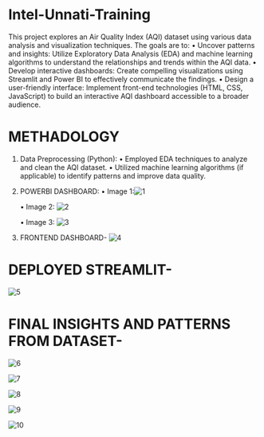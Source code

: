 # Intel-Unnati-Training
This project explores an Air Quality Index (AQI) dataset using various data analysis and visualization techniques. The goals are to:
    • Uncover patterns and insights: Utilize Exploratory Data Analysis (EDA) and machine learning algorithms to understand the relationships and trends within the AQI data.
    • Develop interactive dashboards: Create compelling visualizations using Streamlit and Power BI to effectively communicate the findings.
    • Design a user-friendly interface: Implement front-end technologies (HTML, CSS, JavaScript) to build an interactive AQI dashboard accessible to a broader audience.

# METHADOLOGY
1) Data Preprocessing (Python):
    • Employed EDA techniques to analyze and clean the AQI dataset.
    • Utilized machine learning algorithms (if applicable) to identify patterns and improve data quality.



2) POWERBI DASHBOARD:
    • Image 1:![1](https://github.com/t-abs/Intel-Unnati-Training/assets/128123681/b2a6c97f-a269-4b5f-8aa0-a868f0f54491)

    • Image 2: ![2](https://github.com/t-abs/Intel-Unnati-Training/assets/128123681/331ba0ce-ac0a-4c79-a09e-6f61e898e4ea)

    • Image 3: ![3](https://github.com/t-abs/Intel-Unnati-Training/assets/128123681/1314637e-2c0a-4c19-bade-87cb1c5b27c6)


3) FRONTEND DASHBOARD-
![4](https://github.com/t-abs/Intel-Unnati-Training/assets/128123681/4a3a997b-41c4-4aef-98b9-0bca9e754d3e)



# DEPLOYED STREAMLIT-
![5](https://github.com/t-abs/Intel-Unnati-Training/assets/128123681/07cd247b-b366-4e67-a961-82178aeb3dc5)


# FINAL INSIGHTS AND PATTERNS FROM DATASET-
![6](https://github.com/t-abs/Intel-Unnati-Training/assets/128123681/a4d5d817-2037-4a61-ae99-85b987fa5f7d)

![7](https://github.com/t-abs/Intel-Unnati-Training/assets/128123681/0a6a9a68-d711-447c-9a9a-692e2e1c6687)

![8](https://github.com/t-abs/Intel-Unnati-Training/assets/128123681/70836efa-c4fa-4106-a067-d4b91b3a24c2)

![9](https://github.com/t-abs/Intel-Unnati-Training/assets/128123681/c37cf40e-6649-4a0d-b76e-298cbdf80f01)

![10](https://github.com/t-abs/Intel-Unnati-Training/assets/128123681/a1c72e50-8baf-49a1-88e3-e4a64ee576cf)












